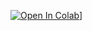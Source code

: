 [![Open In Colab](https://colab.research.google.com/assets/colab-badge.svg)](https://colab.research.google.com/github)]
